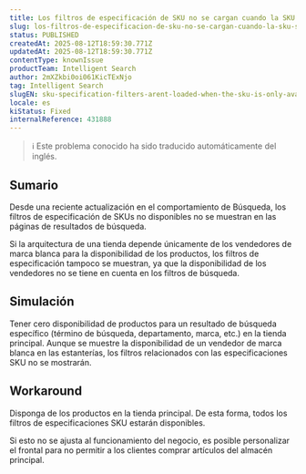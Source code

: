 ```yaml
---
title: Los filtros de especificación de SKU no se cargan cuando la SKU sólo está disponible en un vendedor de etiqueta blanca
slug: los-filtros-de-especificacion-de-sku-no-se-cargan-cuando-la-sku-solo-esta-disponible-en-un-vendedor-de-etiqueta-blanca
status: PUBLISHED
createdAt: 2025-08-12T18:59:30.771Z
updatedAt: 2025-08-12T18:59:30.771Z
contentType: knownIssue
productTeam: Intelligent Search
author: 2mXZkbi0oi061KicTExNjo
tag: Intelligent Search
slugEN: sku-specification-filters-arent-loaded-when-the-sku-is-only-available-in-a-whitelabel-seller
locale: es
kiStatus: Fixed
internalReference: 431888
---
```


>ℹ️ Este problema conocido ha sido traducido automáticamente del inglés.

## Sumario


Desde una reciente actualización en el comportamiento de Búsqueda, los filtros de especificación de SKUs no disponibles no se muestran en las páginas de resultados de búsqueda.

Si la arquitectura de una tienda depende únicamente de los vendedores de marca blanca para la disponibilidad de los productos, los filtros de especificación tampoco se muestran, ya que la disponibilidad de los vendedores no se tiene en cuenta en los filtros de búsqueda.

## Simulación


Tener cero disponibilidad de productos para un resultado de búsqueda específico (término de búsqueda, departamento, marca, etc.) en la tienda principal. Aunque se muestre la disponibilidad de un vendedor de marca blanca en las estanterías, los filtros relacionados con las especificaciones SKU no se mostrarán.

## Workaround


Disponga de los productos en la tienda principal. De esta forma, todos los filtros de especificaciones SKU estarán disponibles.

Si esto no se ajusta al funcionamiento del negocio, es posible personalizar el frontal para no permitir a los clientes comprar artículos del almacén principal.


